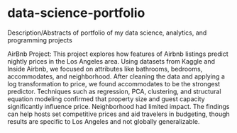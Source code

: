 # data-science-portfolio
Description/Abstracts of portfolio of my data science, analytics, and programming projects

AirBnb Project: 
This project explores how features of Airbnb listings predict nightly prices in the Los Angeles area. Using datasets from Kaggle and Inside Airbnb, we focused on attributes like bathrooms, bedrooms, accommodates, and neighborhood. After cleaning the data and applying a log transformation to price, we found accommodates to be the strongest predictor. Techniques such as regression, PCA, clustering, and structural equation modeling confirmed that property size and guest capacity significantly influence price. Neighborhood had limited impact. The findings can help hosts set competitive prices and aid travelers in budgeting, though results are specific to Los Angeles and not globally generalizable.

